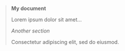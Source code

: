 > **My document**
>
> Lorem ipsum dolor sit amet...
>
> _Another section_
>
> Consectetur adipiscing elit, sed do eiusmod.
